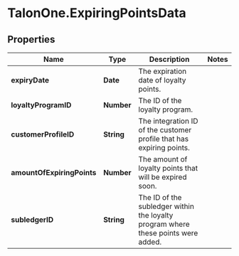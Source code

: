 # TalonOne.ExpiringPointsData

## Properties

Name | Type | Description | Notes
------------ | ------------- | ------------- | -------------
**expiryDate** | **Date** | The expiration date of loyalty points. | 
**loyaltyProgramID** | **Number** | The ID of the loyalty program. | 
**customerProfileID** | **String** | The integration ID of the customer profile that has expiring points. | 
**amountOfExpiringPoints** | **Number** | The amount of loyalty points that will be expired soon. | 
**subledgerID** | **String** | The ID of the subledger within the loyalty program where these points were added. | 



